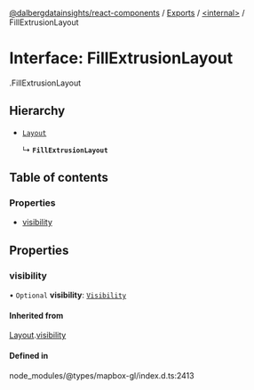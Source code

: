 [@dalbergdatainsights/react-components](../README.md) / [Exports](../modules.md) / [<internal\>](../modules/internal_.md) / FillExtrusionLayout

# Interface: FillExtrusionLayout

[<internal>](../modules/internal_.md).FillExtrusionLayout

## Hierarchy

- [`Layout`](internal_.Layout.md)

  ↳ **`FillExtrusionLayout`**

## Table of contents

### Properties

- [visibility](internal_.FillExtrusionLayout.md#visibility)

## Properties

### visibility

• `Optional` **visibility**: [`Visibility`](../modules/internal_.md#visibility-1)

#### Inherited from

[Layout](internal_.Layout.md).[visibility](internal_.Layout.md#visibility)

#### Defined in

node_modules/@types/mapbox-gl/index.d.ts:2413
